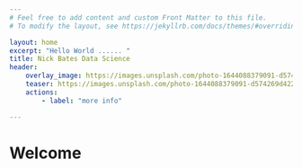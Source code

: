 ```yaml
---
# Feel free to add content and custom Front Matter to this file.
# To modify the layout, see https://jekyllrb.com/docs/themes/#overriding-theme-defaults

layout: home
excerpt: "Hello World ...... "
title: Nick Bates Data Science
header:
    overlay_image: https://images.unsplash.com/photo-1644088379091-d574269d422f?w=500&auto=format&fit=crop&q=60&ixlib=rb-4.1.0&ixid=M3wxMjA3fDB8MHxzZWFyY2h8MTZ8fGRhdGF8ZW58MHx8MHx8fDA%3D
    teaser: https://images.unsplash.com/photo-1644088379091-d574269d422f?w=500&auto=format&fit=crop&q=60&ixlib=rb-4.1.0&ixid=M3wxMjA3fDB8MHxzZWFyY2h8MTZ8fGRhdGF8ZW58MHx8MHx8fDA%3D
    actions:
        - label: "more info"

---
```

# Welcome